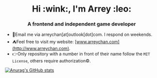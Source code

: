 <h1 align="center">Hi :wink:, I'm Arrey :leo:</h1>
<h3 align="center">A frontend and independent game developer</h3>

- :postbox:Email me via arreychan[at]outlook[dot]com. I respond on weekends.
- :tent:Feel free to visit my website: [www.arreychan.com](http://www.arreychan.com).
- :point_right:Only repository with a number in front of their name follow the `MIT License`, others require authorization:copyright:.

[![Anurag's GitHub stats](https://github-readme-stats.vercel.app/api?username=ArreyChan&show_icons=true&theme=tokyonight)](https://github.com/anuraghazra/github-readme-stats)

